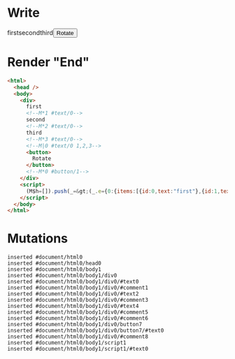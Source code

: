 # Write
  <div>first<!M*1 #text/0>second<!M*2 #text/0>third<!M*3 #text/0><!M|0 #text/0 1,2,3><button>Rotate</button><!M*0 #button/1></div><script>(M$h=[]).push(_=>(_.e={0:{items:[{id:0,text:"first"},{id:1,text:"second"},{id:2,text:"third"}],"#text/0(":new Map(_.a=[[0,_.b={}],[1,_.c={}],[2,_.d={}]])},1:_.b,2:_.c,3:_.d}),[0,"packages/translator-tags/src/__tests__/fixtures/for-by-string/template.marko_0_items",])</script>


# Render "End"
```html
<html>
  <head />
  <body>
    <div>
      first
      <!--M*1 #text/0-->
      second
      <!--M*2 #text/0-->
      third
      <!--M*3 #text/0-->
      <!--M|0 #text/0 1,2,3-->
      <button>
        Rotate
      </button>
      <!--M*0 #button/1-->
    </div>
    <script>
      (M$h=[]).push(_=&gt;(_.e={0:{items:[{id:0,text:"first"},{id:1,text:"second"},{id:2,text:"third"}],"#text/0(":new Map(_.a=[[0,_.b={}],[1,_.c={}],[2,_.d={}]])},1:_.b,2:_.c,3:_.d}),[0,"packages/translator-tags/src/__tests__/fixtures/for-by-string/template.marko_0_items",])
    </script>
  </body>
</html>
```

# Mutations
```
inserted #document/html0
inserted #document/html0/head0
inserted #document/html0/body1
inserted #document/html0/body1/div0
inserted #document/html0/body1/div0/#text0
inserted #document/html0/body1/div0/#comment1
inserted #document/html0/body1/div0/#text2
inserted #document/html0/body1/div0/#comment3
inserted #document/html0/body1/div0/#text4
inserted #document/html0/body1/div0/#comment5
inserted #document/html0/body1/div0/#comment6
inserted #document/html0/body1/div0/button7
inserted #document/html0/body1/div0/button7/#text0
inserted #document/html0/body1/div0/#comment8
inserted #document/html0/body1/script1
inserted #document/html0/body1/script1/#text0
```